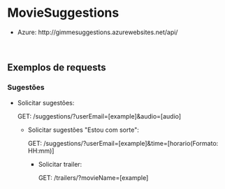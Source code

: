 <h1>MovieSuggestions</h1>
<p>

<ul>
  <li>Azure: <a>http://gimmesuggestions.azurewebsites.net/api/<a/></li>
</ul>
</p>

<br />
<h2>Exemplos de requests</h2>
<h3>Sugestões</h3>

<ul>
<li>Solicitar sugestões:</li>
<p>
GET: /suggestions/?userEmail=[example]&audio=[audio]
</p>

<ul>
<li>Solicitar sugestões "Estou com sorte":</li>
<p>
GET: /suggestions/?userEmail=[example]&time=[horario(Formato: HH:mm)]
</p>

<ul>
<li>Solicitar trailer:</li>
<p>
GET: /trailers/?movieName=[example]
</p>
